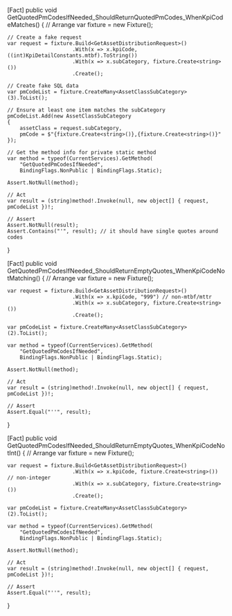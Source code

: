[Fact]
public void GetQuotedPmCodesIfNeeded_ShouldReturnQuotedPmCodes_WhenKpiCodeMatches()
{
    // Arrange
    var fixture = new Fixture();

    // Create a fake request
    var request = fixture.Build<GetAssetDistributionRequest>()
                         .With(x => x.kpiCode, ((int)KpiDetailConstants.mtbf).ToString())
                         .With(x => x.subCategory, fixture.Create<string>())
                         .Create();

    // Create fake SQL data
    var pmCodeList = fixture.CreateMany<AssetClassSubCategory>(3).ToList();

    // Ensure at least one item matches the subCategory
    pmCodeList.Add(new AssetClassSubCategory
    {
        assetClass = request.subCategory,
        pmCode = $"{fixture.Create<string>()},{fixture.Create<string>()}"
    });

    // Get the method info for private static method
    var method = typeof(CurrentServices).GetMethod(
        "GetQuotedPmCodesIfNeeded",
        BindingFlags.NonPublic | BindingFlags.Static);

    Assert.NotNull(method);

    // Act
    var result = (string)method!.Invoke(null, new object[] { request, pmCodeList })!;

    // Assert
    Assert.NotNull(result);
    Assert.Contains("'", result); // it should have single quotes around codes
}

[Fact]
public void GetQuotedPmCodesIfNeeded_ShouldReturnEmptyQuotes_WhenKpiCodeNotMatching()
{
    // Arrange
    var fixture = new Fixture();

    var request = fixture.Build<GetAssetDistributionRequest>()
                         .With(x => x.kpiCode, "999") // non-mtbf/mttr
                         .With(x => x.subCategory, fixture.Create<string>())
                         .Create();

    var pmCodeList = fixture.CreateMany<AssetClassSubCategory>(2).ToList();

    var method = typeof(CurrentServices).GetMethod(
        "GetQuotedPmCodesIfNeeded",
        BindingFlags.NonPublic | BindingFlags.Static);

    Assert.NotNull(method);

    // Act
    var result = (string)method!.Invoke(null, new object[] { request, pmCodeList })!;

    // Assert
    Assert.Equal("''", result);
}

[Fact]
public void GetQuotedPmCodesIfNeeded_ShouldReturnEmptyQuotes_WhenKpiCodeNotInt()
{
    // Arrange
    var fixture = new Fixture();

    var request = fixture.Build<GetAssetDistributionRequest>()
                         .With(x => x.kpiCode, fixture.Create<string>()) // non-integer
                         .With(x => x.subCategory, fixture.Create<string>())
                         .Create();

    var pmCodeList = fixture.CreateMany<AssetClassSubCategory>(2).ToList();

    var method = typeof(CurrentServices).GetMethod(
        "GetQuotedPmCodesIfNeeded",
        BindingFlags.NonPublic | BindingFlags.Static);

    Assert.NotNull(method);

    // Act
    var result = (string)method!.Invoke(null, new object[] { request, pmCodeList })!;

    // Assert
    Assert.Equal("''", result);
}
